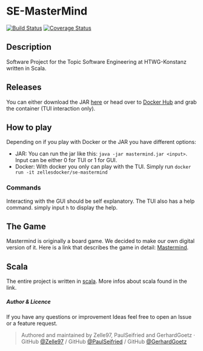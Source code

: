 # SE-MasterMind

[![Build Status](https://travis-ci.org/Zelle97/SE-MasterMind.svg?branch=develop)](https://travis-ci.org/Zelle97/SE-MasterMind)
[![Coverage Status](https://coveralls.io/repos/github/Zelle97/SE-MasterMind/badge.svg?branch=develop)](https://coveralls.io/github/Zelle97/SE-MasterMind?branch=develop)

## Description
Software Project for the Topic Software Engineering at HTWG-Konstanz written in Scala.

## Releases

You can either download the JAR [here](https://github.com/Zelle97/SE-MasterMind/releases)
or head over to [Docker Hub](https://hub.docker.com/r/zellesdocker/se-mastermind) and grab the container (TUI interaction only).

## How to play

Depending on if you play with Docker or the JAR you have different options:

 - JAR: You can run the jar like this: `java -jar mastermind.jar <input>`. Input can be either 0 for TUI or 1 for GUI.
 - Docker: With docker you only can play with the TUI. Simply run `docker run -it zellesdocker/se-mastermind`

### Commands
Interacting with the GUI should be self explanatory.
The TUI also has a help command. simply input `h` to display the help.
## The Game
Mastermind is originally a board game. We decided to make our own digital version of it.
Here is a link that describes the game in detail: [Mastermind](https://en.wikipedia.org/wiki/Mastermind_(board_game)).

## Scala
The entire project is written in [scala](https://scala-lang.org/). More infos about scala found in the link.



##### Author & Licence
 
If you have any questions or improvement Ideas feel free to open an Issue or a feature request.

 > Authored and maintained by Zelle97, PaulSeifried and GerhardGoetz · GitHub [@Zelle97](https://github.com/Zelle97) / GitHub [@PaulSeifried](https://github.com/PaulSeifried) / GitHub [@GerhardGoetz](https://github.com/GerhardGoetz)


